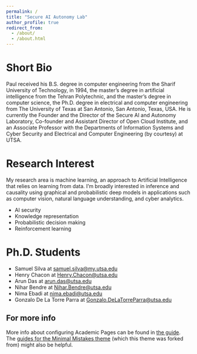 ```yaml
---
permalink: /
title: "Secure AI Autonomy Lab"
author_profile: true
redirect_from: 
  - /about/
  - /about.html
---
```


Short Bio
======
Paul received his B.S. degree in computer engineering from the Sharif University of Technology, in 1994, the master’s degree in artificial intelligence from the Tehran Polytechnic, and the master’s degree in computer science, the Ph.D. degree in electrical and computer engineering from The University of Texas at San Antonio, San Antonio, Texas, USA. He is currently the Founder and the Director of the Secure AI and Autonomy Laboratory, Co-founder and Assistant Director of Open Cloud Institute, and an Associate Professor with the Departments of Information Systems and Cyber Security and Electrical and Computer Engineering (by courtesy) at UTSA.

Research Interest
======
My research area is machine learning, an approach to Artificial Intelligence that relies on learning from data. I’m broadly interested in inference and causality using graphical and probabilistic deep models in applications such as computer vision, natural language understanding, and cyber analytics.
- AI security
- Knowledge representation
- Probabilistic decision making
- Reinforcement learning

Ph.D. Students
======
- Samuel Silva at samuel.silva@my.utsa.edu
- Henry Chacon at Henry.Chacon@utsa.edu
- Arun Das at arun.das@utsa.edu
- Nihar Bendre at Nihar.Bendre@utsa.edu
- Nima Ebadi at nima.ebadi@utsa.edu
- Gonzalo De La Torre Parra at Gonzalo.DeLaTorreParra@utsa.edu

For more info
------
More info about configuring Academic Pages can be found in [the guide](https://academicpages.github.io/markdown/). The [guides for the Minimal Mistakes theme](https://mmistakes.github.io/minimal-mistakes/docs/configuration/) (which this theme was forked from) might also be helpful.
